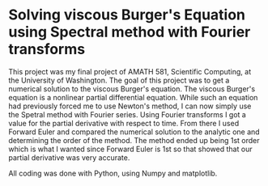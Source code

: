 # Solving viscous Burger's Equation using Spectral method with Fourier transforms
This project was my final project of AMATH 581, Scientific Computing, at the University of Washington.
The goal of this project was to get a numerical solution to the viscous Burger's equation. The viscous Burger's equation is a nonlinear partial differential equation. While such an equation had previously forced me to use 
Newton's method, I can now simply use the Spetral method with Fourier series. Using Fourier transforms I got a value for the partial derivative with respect to time. From there I used Forward Euler and compared the numerical solution
to the analytic one and determining the order of the method. The method ended up being 1st order which is what I wanted since Forward Euler is 1st so that showed that our partial derivative was very accurate.

All coding was done with Python, using Numpy and matplotlib.
